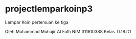 # projectlemparkoinp3
Lempar Koin pertemuan ke tiga

Oleh Muhammad Muhajir Al Fath 
NIM 311810388
Kelas TI.18.D1 
